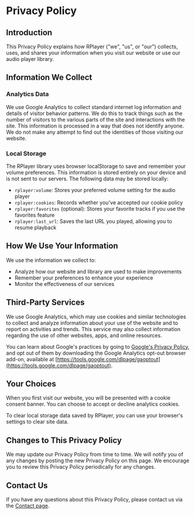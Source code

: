 # Privacy Policy

## Introduction

This Privacy Policy explains how RPlayer ("we", "us", or "our") collects, uses, and shares your information
when you visit our website or use our audio player library.

## Information We Collect

### Analytics Data

We use Google Analytics to collect standard internet log information and details of visitor behavior patterns.
We do this to track things such as the number of visitors to the various parts of the site and interactions
with the site. This information is processed in a way that does not identify anyone.
We do not make any attempt to find out the identities of those visiting our website.

### Local Storage

The RPlayer library uses browser localStorage to save and remember your volume preferences.
This information is stored entirely on your device and is not sent to our servers.
The following data may be stored locally:

- `rplayer:volume`: Stores your preferred volume setting for the audio player
- `rplayer:cookies`: Records whether you've accepted our cookie policy
- `rplayer:favorites` (optional): Stores your favorite tracks if you use the favorites feature
- `rplayer:last_url`: Saves the last URL you played, allowing you to resume playback

## How We Use Your Information

We use the information we collect to:

- Analyze how our website and library are used to make improvements
- Remember your preferences to enhance your experience
- Monitor the effectiveness of our services

## Third-Party Services

We use Google Analytics, which may use cookies and similar technologies to collect and analyze information
about your use of the website and to report on activities and trends. This service may also collect information
regarding the use of other websites, apps, and online resources.

You can learn about Google's practices by going to [Google's Privacy Policy](https://policies.google.com/privacy),
and opt out of them by downloading the Google Analytics opt-out browser add-on, available at
[https://tools.google.com/dlpage/gaoptout](https://tools.google.com/dlpage/gaoptout).

## Your Choices

When you first visit our website, you will be presented with a cookie consent banner.
You can choose to accept or decline analytics cookies.

To clear local storage data saved by RPlayer, you can use your browser's settings to clear site data.

## Changes to This Privacy Policy

We may update our Privacy Policy from time to time. We will notify you of any changes by posting the new
Privacy Policy on this page. We encourage you to review this Privacy Policy periodically for any changes.

## Contact Us

If you have any questions about this Privacy Policy, please contact us via the [Contact page](/contact).
